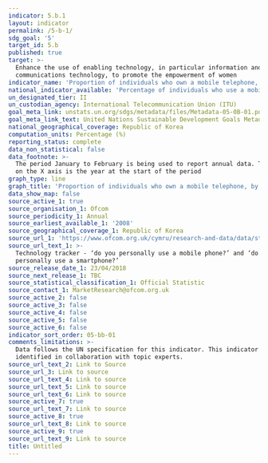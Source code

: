 ```yaml
---
indicator: 5.b.1
layout: indicator
permalink: /5-b-1/
sdg_goal: '5'
target_id: 5.b
published: true
target: >-
  Enhance the use of enabling technology, in particular information and
  communications technology, to promote the empowerment of women
indicator_name: 'Proportion of individuals who own a mobile telephone, by sex'
national_indicator_available: 'Percentage of individuals who use a mobile telephone, by sex'
un_designated_tier: II
un_custodian_agency: International Telecommunication Union (ITU)
goal_meta_link: unstats.un.org/sdgs/metadata/files/Metadata-05-0B-01.pdf
goal_meta_link_text: United Nations Sustainable Development Goals Metadata (PDF 211 KB)
national_geographical_coverage: Republic of Korea
computation_units: Percentage (%)
reporting_status: complete
data_non_statistical: false
data_footnote: >-
  The period January to February is being used to report annual data. The date
  on the X axis is the year at the start of the period
graph_type: line
graph_title: 'Proportion of individuals who own a mobile telephone, by sex'
data_show_map: false
source_active_1: true
source_organisation_1: Ofcom
source_periodicity_1: Annual
source_earliest_available_1: '2008'
source_geographical_coverage_1: Republic of Korea
source_url_1: 'https://www.ofcom.org.uk/cymru/research-and-data/data/statistics/stats19'
source_url_text_1: >-
  Technology tracker - ‘do you personally use a mobile phone?’ and ‘do you
  personally use a smartphone?’
source_release_date_1: 23/04/2018
source_next_release_1: TBC
source_statistical_classification_1: Official Statistic
source_contact_1: MarketResearch@ofcom.org.uk
source_active_2: false
source_active_3: false
source_active_4: false
source_active_5: false
source_active_6: false
indicator_sort_order: 05-bb-01
comments_limitations: >-
  Data follows the UN specification for this indicator. This indicator has been
  identified in collaboration with topic experts.
source_url_text_2: Link to Source
source_url_3: Link to source
source_url_text_4: Link to source
source_url_text_5: Link to source
source_url_text_6: Link to source
source_active_7: true
source_url_text_7: Link to source
source_active_8: true
source_url_text_8: Link to source
source_active_9: true
source_url_text_9: Link to source
title: Untitled
---
```

